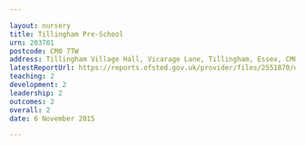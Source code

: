 ```yaml
---

layout: nursery
title: Tillingham Pre-School
urn: 203701
postcode: CM0 7TW
address: Tillingham Village Hall, Vicarage Lane, Tillingham, Essex, CM0 7TW
latestReportUrl: https://reports.ofsted.gov.uk/provider/files/2551870/urn/203701.pdf
teaching: 2
development: 2
leadership: 2
outcomes: 2
overall: 2
date: 6 November 2015

---
```

